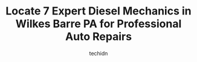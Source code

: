 ---
layout: ampstory
image: https://images.unsplash.com/photo-1574524096264-8d7e68d047f3?ixlib=rb-4.0.3&ixid=MnwxMjA3fDB8MHxwaG90by1wYWdlfHx8fGVufDB8fHx8&auto=format&fit=crop&w=640&h=853&q=80
author: techidn
featured: false
description: Experience the excellence of automotive service by visiting the 7 best Diesel Mechanic in Wilkes Barre PA, USA. With their expertise, attention to detail, and commitment to customer satisfac
title: Locate 7 Expert Diesel Mechanics in Wilkes Barre PA for Professional Auto Repairs
cover:
   title: Locate 7 Expert Diesel Mechanics in Wilkes Barre PA for Professional Auto Repairs
   subtitle: Rickpate
   background: https://images.unsplash.com/photo-1574524096264-8d7e68d047f3?ixlib=rb-4.0.3&ixid=MnwxMjA3fDB8MHxwaG90by1wYWdlfHx8fGVufDB8fHx8&auto=format&fit=crop&w=640&h=853&q=80

pages: 
 - layout: thirds
   top: <h1>#1 Savitskis Auto Repair</h1>
   bottom: "<p>I will never go anywhere but here again for any repairs. I got a quote for rear brake pads rotors at $500 from the cheapest place in the area and they cut it in hal</p>"
   background: https://www.knot35.com/toplist/wp-content/uploads/2023/06/best-diesel-mechanic-1-in-wilkes-barre-pa-1685836152.jpeg
   backgroundblur: true
 - layout: thirds
   top: <h1>#2 Rymer Auto Specialists</h1>
   bottom: "<p>515 Blackman St, Wilkes-Barre Township, PA 18702, United States</p>"
   background: https://www.knot35.com/toplist/wp-content/uploads/2023/06/best-diesel-mechanic-2-in-wilkes-barre-pa-1685836152.jpeg
   cta:
      link: https://www.knot35.com/toplist/locate-7-expert-diesel-mechanics-in-wilkes-barre-pa-for-professional-auto-repairs/
      text: Locate 7 Expert Diesel Mechanics in Wilkes Barre PA for Professional Auto Repairs
 - layout: thirds
   top: <h1>#3 YIYO AUTO ELECTRIC & REPAIR INC</h1>
   bottom: "<p>513 Hazle St, Wilkes-Barre, PA 18702, United States</p>"
   background: https://www.knot35.com/toplist/wp-content/uploads/2023/06/best-diesel-mechanic-3-in-wilkes-barre-pa-1685836153.jpeg
   cta:
      link: https://www.knot35.com/toplist/locate-7-expert-diesel-mechanics-in-wilkes-barre-pa-for-professional-auto-repairs/
      text: Locate 7 Expert Diesel Mechanics in Wilkes Barre PA for Professional Auto Repairs
 - layout: thirds
   top: <h1>#4 Snyders Garage</h1>
   bottom: "<p>66 Yale St, Wilkes-Barre, PA 18705, United States</p>"
   background: https://images.unsplash.com/photo-1602536052359-ef94c21c5948?ixlib=rb-4.0.3&ixid=MnwxMjA3fDB8MHxwaG90by1wYWdlfHx8fGVufDB8fHx8&auto=format&fit=crop&w=640&h=853&q=80
   cta:
      link: https://www.knot35.com/toplist/locate-7-expert-diesel-mechanics-in-wilkes-barre-pa-for-professional-auto-repairs/
      text: Locate 7 Expert Diesel Mechanics in Wilkes Barre PA for Professional Auto Repairs
 - layout: thirds
   top: <h1>#5 Act Truck & Trailer Inc</h1>
   bottom: "<p>1130 Wilkes Barre Township Blvd, Wilkes-Barre Township, PA 18702, United States</p>"
   background: https://images.unsplash.com/photo-1489648022186-8f49310909a0?ixlib=rb-4.0.3&ixid=MnwxMjA3fDB8MHxwaG90by1wYWdlfHx8fGVufDB8fHx8&auto=format&fit=crop&w=640&h=853&q=80
   cta:
      link: https://www.knot35.com/toplist/locate-7-expert-diesel-mechanics-in-wilkes-barre-pa-for-professional-auto-repairs/
      text: Locate 7 Expert Diesel Mechanics in Wilkes Barre PA for Professional Auto Repairs
 - layout: thirds
   top: <h1>#6 Wilkes-Barre Spring and Alignment LLC</h1>
   bottom: "<p>229 N Sherman St, Wilkes-Barre, PA 18702, United States</p>"
   background: https://images.unsplash.com/photo-1574169208507-84376144848b?ixlib=rb-4.0.3&ixid=MnwxMjA3fDB8MHxwaG90by1wYWdlfHx8fGVufDB8fHx8&auto=format&fit=crop&w=640&h=853&q=80
   cta:
      link: https://www.knot35.com/toplist/locate-7-expert-diesel-mechanics-in-wilkes-barre-pa-for-professional-auto-repairs/
      text: Locate 7 Expert Diesel Mechanics in Wilkes Barre PA for Professional Auto Repairs
 - layout: thirds
   top: <h1>#7 DR Auto Repair General Mechanic</h1>
   bottom: "<p>93 Butler St, Wilkes-Barre, PA 18702, United States</p>"
   background: https://images.unsplash.com/photo-1531169509526-f8f1fdaa4a67?ixlib=rb-4.0.3&ixid=MnwxMjA3fDB8MHxwaG90by1wYWdlfHx8fGVufDB8fHx8&auto=format&fit=crop&w=640&h=853&q=80
   cta:
      link: https://www.knot35.com/toplist/locate-7-expert-diesel-mechanics-in-wilkes-barre-pa-for-professional-auto-repairs/
      text: Locate 7 Expert Diesel Mechanics in Wilkes Barre PA for Professional Auto Repairs
 - layout: thirds
   middle: Continue reading...
   background: https://images.unsplash.com/photo-1522441815192-d9f04eb0615c?ixlib=rb-4.0.3&ixid=MnwxMjA3fDB8MHxwaG90by1wYWdlfHx8fGVufDB8fHx8&auto=format&fit=crop&w=640&h=853&q=80
   cta:
      link: https://www.knot35.com/toplist/locate-7-expert-diesel-mechanics-in-wilkes-barre-pa-for-professional-auto-repairs/
      text: Locate 7 Expert Diesel Mechanics in Wilkes Barre PA for Professional Auto Repairs
      
---